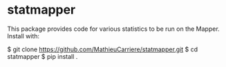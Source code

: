 # statmapper

This package provides code for various statistics to be run on the Mapper. Install with:

  $ git clone https://github.com/MathieuCarriere/statmapper.git
  $ cd statmapper
  $ pip install .
